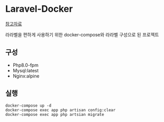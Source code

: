 # Laravel-Docker

[참고자료](https://www.digitalocean.com/community/tutorials/how-to-set-up-laravel-nginx-and-mysql-with-docker-compose)

라라벨을 편하게 사용하기 위한 docker-compose와 라라벨 구성으로 된 프로젝트

## 구성

- Php8.0-fpm
- Mysql:latest
- Nginx:alpine

## 실행

```shell
docker-compose up -d
docker-compose exec app php artisan config:clear
docker-compose exec app php artsian migrate
```

